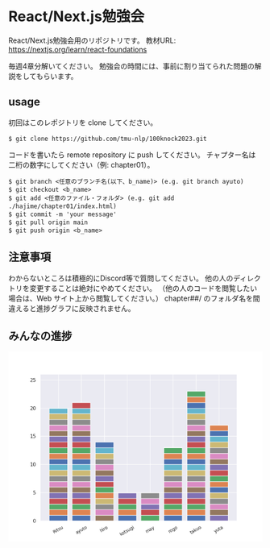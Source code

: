 # React/Next.js勉強会
React/Next.js勉強会用のリポジトリです。
教材URL: https://nextjs.org/learn/react-foundations

毎週4章分解いてください。
勉強会の時間には、事前に割り当てられた問題の解説をしてもらいます。

## usage
初回はこのレポジトリを clone してください。
```
$ git clone https://github.com/tmu-nlp/100knock2023.git
```
コードを書いたら remote repository に push してください。 チャプター名は二桁の数字にしてください（例: chapter01）。
```
$ git branch <任意のブランチ名(以下、b_name)> (e.g. git branch ayuto)
$ git checkout <b_name>
$ git add <任意のファイル・フォルダ> (e.g. git add ./hajime/chapter01/index.html)
$ git commit -m 'your message'
$ git pull origin main
$ git push origin <b_name>
```
## 注意事項
わからないところは積極的にDiscord等で質問してください。 他の人のディレクトリを変更することは絶対にやめてください。 （他の人のコードを閲覧したい場合は、Web サイト上から閲覧してください。） chapter##/ のフォルダ名を間違えると進捗グラフに反映されません。

## みんなの進捗
![progress](progress.png)
